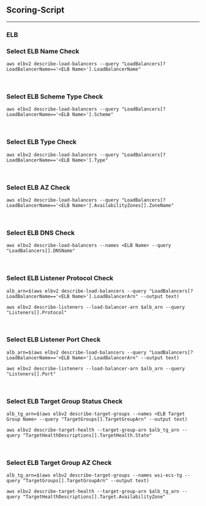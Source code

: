## Scoring-Script
---
### ELB
### Select ELB Name Check
```
aws elbv2 describe-load-balancers --query "LoadBalancers[?LoadBalancerName=='<ELB Name>'].LoadBalancerName"
```

<br>

### Select ELB Scheme Type Check
```
aws elbv2 describe-load-balancers --query "LoadBalancers[?LoadBalancerName=='<ELB Name>'].Scheme"
```

<br>

### Select ELB Type Check
```
aws elbv2 describe-load-balancers --query "LoadBalancers[?LoadBalancerName=='<ELB Name>'].Type"
```

<br>

### Select ELB AZ Check
```
aws elbv2 describe-load-balancers --query "LoadBalancers[?LoadBalancerName=='<ELB Name>'].AvailabilityZones[].ZoneName"
```

<br>

### Select ELB DNS Check
```
aws elbv2 describe-load-balancers --names <ELB Name> --query "LoadBalancers[].DNSName"
```

<br>

### Select ELB Listener Protocol Check
```
alb_arn=$(aws elbv2 describe-load-balancers --query "LoadBalancers[?LoadBalancerName=='<ELB Name>'].LoadBalancerArn" --output text)

aws elbv2 describe-listeners --load-balancer-arn $alb_arn --query "Listeners[].Protocol"
```

<br>

### Select ELB Listener Port Check
```
alb_arn=$(aws elbv2 describe-load-balancers --query "LoadBalancers[?LoadBalancerName=='<ELB Name>'].LoadBalancerArn" --output text)

aws elbv2 describe-listeners --load-balancer-arn $alb_arn --query "Listeners[].Port"
```

<br>

### Select ELB Target Group Status Check
```
alb_tg_arn=$(aws elbv2 describe-target-groups --names <ELB Target Group Name> --query "TargetGroups[].TargetGroupArn" --output text)

aws elbv2 describe-target-health --target-group-arn $alb_tg_arn --query "TargetHealthDescriptions[].TargetHealth.State"
```

<br>

### Select ELB Target Group AZ Check
```
alb_tg_arn=$(aws elbv2 describe-target-groups --names wsi-ecs-tg --query "TargetGroups[].TargetGroupArn" --output text)

aws elbv2 describe-target-health --target-group-arn $alb_tg_arn --query "TargetHealthDescriptions[].Target.AvailabilityZone"
```